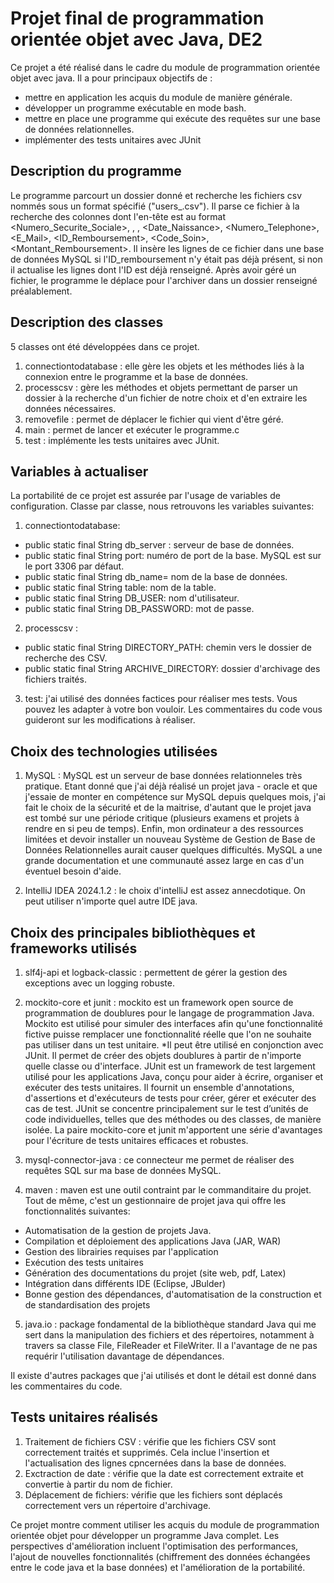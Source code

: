 # Projet final de programmation orientée objet avec Java, DE2

Ce projet a été réalisé dans le cadre du module de programmation orientée objet avec java. Il a pour principaux objectifs de :
- mettre en application les acquis du module de manière générale.
- développer un programme exécutable en mode bash.
- mettre en place une programme qui exécute des requêtes sur une base de données relationnelles.
- implémenter des tests unitaires avec JUnit

## Description du programme

Le programme parcourt un dossier donné et recherche les fichiers csv nommés sous un format spécifié ("users_<YYYYMMDDHHmmSS>.csv").
Il parse ce fichier à la recherche des colonnes dont l'en-tête est au format <Numero_Securite_Sociale>, <Nom>, <Prenom>, <Date_Naissance>, <Numero_Telephone>, <E_Mail>, <ID_Remboursement>, <Code_Soin>, <Montant_Remboursement>.
Il insère les lignes de ce fichier dans une base de données MySQL si l'ID_remboursement n'y était pas déjà présent, si non il actualise les lignes dont l'ID est déjà renseigné.
Après avoir géré un fichier, le programme le déplace pour l'archiver dans un dossier renseigné préalablement.

## Description des classes
5 classes ont été développées dans ce projet.
1. connectiontodatabase : elle gère les objets et les méthodes liés à la connexion entre le programme et la base de données.
2. processcsv : gère les méthodes et objets permettant de parser un dossier à la recherche d'un fichier de notre choix et d'en extraire les données nécessaires.
3. removefile : permet de déplacer le fichier qui vient d'être géré.
4. main : permet de lancer et exécuter le programme.c
5. test : implémente les tests unitaires avec JUnit.

## Variables à actualiser
La portabilité de ce projet est assurée par l'usage de variables de configuration. Classe par classe, nous retrouvons les variables suivantes:
1. connectiontodatabase:
* public static final String db_server : serveur de base de données.
* public static final String port: numéro de port de la base. MySQL est sur le port 3306 par défaut.
* public static final String db_name= nom de la base de données.
* public static final String table: nom de la table.
* public static final String DB_USER: nom d'utilisateur.
* public static final String DB_PASSWORD: mot de passe.

2. processcsv :
* public static final String DIRECTORY_PATH: chemin vers le dossier de recherche des CSV.
* public static final String ARCHIVE_DIRECTORY: dossier d'archivage des fichiers traités.

3. test: j'ai utilisé des données factices pour réaliser mes tests. Vous pouvez les adapter à votre bon vouloir. Les commentaires du code vous guideront sur les modifications à réaliser.

## Choix des technologies utilisées
1. MySQL : MySQL est un serveur de base données relationneles très pratique. Etant donné que j'ai déjà réalisé un projet java - oracle et que j'essaie de monter en compétence sur MySQL depuis quelques mois, j'ai fait le choix de la sécurité et de la maitrise, d'autant que le projet java est tombé sur une période critique (plusieurs examens et projets à rendre en si peu de temps). Enfin, mon ordinateur a des ressources limitées et devoir installer un nouveau Système de Gestion de Base de Données Relationnelles aurait causer quelques difficultés.
MySQL a une grande documentation et une communauté assez large en cas d'un éventuel besoin d'aide.

2. IntelliJ IDEA 2024.1.2 : le choix d'intelliJ est assez annecdotique. On peut utiliser n'importe quel autre IDE java.

## Choix des principales bibliothèques et frameworks utilisés
1. slf4j-api et logback-classic : permettent de gérer la gestion des exceptions avec un logging robuste.

2. mockito-core et junit : mockito est un framework open source de programmation de doublures pour le langage de programmation Java. Mockito est utilisé pour simuler des interfaces afin qu'une fonctionnalité fictive puisse remplacer une fonctionnalité réelle que l'on ne souhaite pas utiliser dans un test unitaire. *Il  peut être utilisé en conjonction avec JUnit. Il permet de créer des objets doublures à partir de n'importe quelle classe ou d'interface.
JUnit est un framework de test largement utilisé pour les applications Java, conçu pour aider à écrire, organiser et exécuter des tests unitaires.  Il fournit un ensemble d'annotations, d'assertions et d'exécuteurs de tests pour créer, gérer et exécuter des cas de test. JUnit se concentre principalement sur le test d’unités de code individuelles, telles que des méthodes ou des classes, de manière isolée.
La paire mockito-core et junit m'apportent une série d'avantages pour l'écriture de tests unitaires efficaces et robustes.

3. mysql-connector-java : ce connecteur me permet de réaliser des requêtes SQL sur ma base de données MySQL.

4. maven : maven est une outil contraint par le commanditaire du projet. Tout de même, c'est un gestionnaire de projet java qui offre les fonctionnalités suivantes:
* Automatisation de la gestion de projets Java.
* Compilation et déploiement des applications Java (JAR, WAR)
* Gestion des librairies requises par l'application
* Exécution des tests unitaires
* Génération des documentations du projet (site web, pdf, Latex)
* Intégration dans différents IDE (Eclipse, JBulder)
* Bonne gestion des dépendances, d'automatisation de la construction et de standardisation des projets

5. java.io : package fondamental de la bibliothèque standard Java qui me sert dans la manipulation des fichiers et des répertoires, notamment à travers sa classe File, FileReader et FileWriter. Il a l'avantage de ne pas requérir l'utilisation davantage de dépendances.

Il existe d'autres packages que j'ai utilisés et dont le détail est donné dans les commentaires du code.

## Tests unitaires réalisés

1. Traitement de fichiers CSV : vérifie que les fichiers CSV sont correctement traités et supprimés. Cela inclue l'insertion et l'actualisation des lignes cpncernées dans la base de données.
2. Exctraction de date :  vérifie que la date est correctement extraite et convertie à partir du nom de fichier.
3. Déplacement de fichiers: vérifie que les fichiers sont déplacés correctement vers un répertoire d'archivage.

Ce projet montre comment utiliser les acquis du module de programmation orientée objet pour développer un programme Java complet. Les perspectives d'amélioration incluent l'optimisation des performances, l'ajout de nouvelles fonctionnalités (chiffrement des données échangées entre le code java et la base données) et l'amélioration de la portabilité.